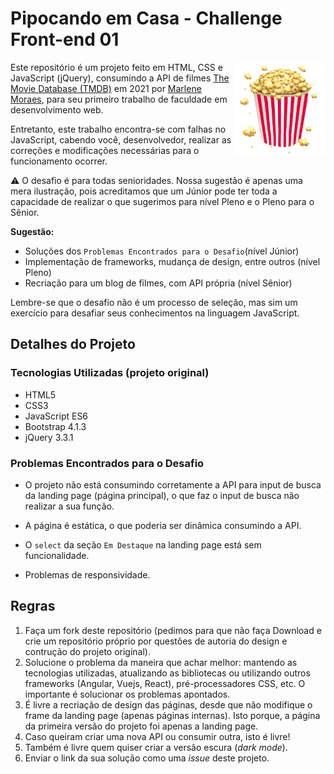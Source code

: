 # Pipocando em Casa - Challenge Front-end 01

<img src="./img/Logo.png" width="146" align="right" /> Este repositório é um projeto feito em HTML, CSS e JavaScript (jQuery), consumindo a API de filmes [The Movie Database (TMDB)](https://www.themoviedb.org/) em 2021 por [Marlene Moraes](https://github.com/MarleneMoraes), para seu primeiro trabalho de faculdade em desenvolvimento web. 

Entretanto, este trabalho encontra-se com falhas no JavaScript, cabendo você, desenvolvedor, realizar as correções e modificações necessárias para o funcionamento ocorrer.

⚠️ O desafio é para todas senioridades. Nossa sugestão é apenas uma mera ilustração, pois acreditamos que um Júnior pode ter toda a capacidade de realizar o que sugerimos para nível Pleno e o Pleno para o Sênior. 

**Sugestão:** 
- Soluções dos `Problemas Encontrados para o Desafio`(nível Júnior)
- Implementação de frameworks, mudança de design, entre outros (nível Pleno)
- Recriação para um blog de filmes, com API própria (nível Sênior)

Lembre-se que o desafio não é um processo de seleção, mas sim um exercício para desafiar seus conhecimentos na linguagem JavaScript. 

## Detalhes do Projeto
### Tecnologias Utilizadas (projeto original)
- HTML5
- CSS3
- JavaScript ES6
- Bootstrap 4.1.3
- jQuery 3.3.1

### Problemas Encontrados para o Desafio
- O projeto não está consumindo corretamente a API para input de busca da landing page (página principal), o que faz o input de busca não realizar a sua função.

- A página é estática, o que poderia ser dinâmica consumindo a API.

- O `select` da seção `Em Destaque` na landing page está sem funcionalidade.

- Problemas de responsividade.

## Regras
1. Faça um fork deste repositório (pedimos para que não faça Download e crie um repositório próprio por questões de autoria do design e contrução do projeto original).
2. Solucione o problema da maneira que achar melhor: mantendo as tecnologias utilizadas, atualizando as bibliotecas ou utilizando outros frameworks (Angular, Vuejs, React), pré-processadores CSS, etc. O importante é solucionar os problemas apontados. 
3. É livre a recriação de design das páginas, desde que não modifique o frame da landing page (apenas páginas internas). Isto porque, a página da primeira versão do projeto foi apenas a landing page. 
4. Caso queiram criar uma nova API ou consumir outra, isto é livre!
5. Também é livre quem quiser criar a versão escura (*dark mode*).
6. Enviar o link da sua solução como uma *issue* deste projeto.

